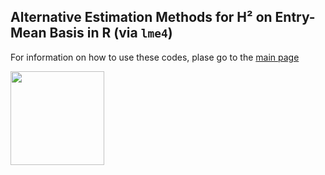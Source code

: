 ## Alternative Estimation Methods for H² on Entry-Mean Basis in R (via `lme4`)
For information on how to use these codes, plase go to the [main page](https://github.com/PaulSchmidtGit/Heritability/tree/master/Alternative%20Heritability%20Measures)

<img src="https://upload.wikimedia.org/wikipedia/commons/thumb/1/1b/R_logo.svg/724px-R_logo.svg.png" data-canonical-src="https://upload.wikimedia.org/wikipedia/commons/thumb/1/1b/R_logo.svg/724px-R_logo.svg.png" height="150" />
